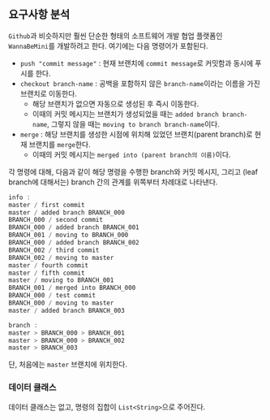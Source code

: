 ## 요구사항 분석
```Github```과 비슷하지만 훨씬 단순한 형태의 소프트웨어 개발 협업 플랫폼인 ```WannaBeMini```를 개발하려고 한다. 여기에는 다음 명령어가 포함된다.
* ```push "commit message"``` : 현재 브랜치에 ```commit message```로 커밋함과 동시에 푸시를 한다.
* ```checkout branch-name``` : 공백을 포함하지 않은 ```branch-name```이라는 이름을 가진 브랜치로 이동한다.
  * 해당 브랜치가 없으면 자동으로 생성된 후 즉시 이동한다.
  * 이때의 커밋 메시지는 브랜치가 생성되었을 때는 ```added branch branch-name```, 그렇지 않을 때는 ```moving to branch branch-name```이다.
* ```merge``` : 해당 브랜치를 생성한 시점에 위치해 있었던 브랜치(parent branch)로 현재 브랜치를 ```merge```한다.
  * 이때의 커밋 메시지는 ```merged into (parent branch의 이름)```이다.

각 명령에 대해, 다음과 같이 해당 명령을 수행한 branch와 커밋 메시지, 그리고 (leaf branch에 대해서는) branch 간의 관계를 위쪽부터 차례대로 나타낸다.
```kotlin
info :
master / first commit
master / added branch BRANCH_000
BRANCH_000 / second commit
BRANCH_000 / added branch BRANCH_001
BRANCH_001 / moving to BRANCH_000
BRANCH_000 / added branch BRANCH_002
BRANCH_002 / third commit
BRANCH_002 / moving to master
master / fourth commit
master / fifth commit
master / moving to BRANCH_001
BRANCH_001 / merged into BRANCH_000
BRANCH_000 / test commit
BRANCH_000 / moving to master
master / added branch BRANCH_003

branch :
master > BRANCH_000 > BRANCH_001
master > BRANCH_000 > BRANCH_002
master > BRANCH_003
```

단, 처음에는 ```master``` 브랜치에 위치한다.

### 데이터 클래스
데이터 클래스는 없고, 명령의 집합이 ```List<String>```으로 주어진다.
